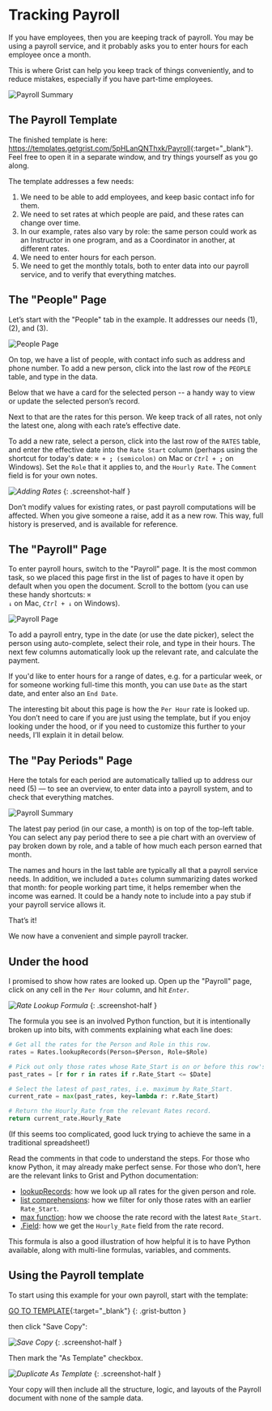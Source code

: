 # Tracking Payroll

If you have employees, then you are keeping track of payroll. You may be using a payroll service,
and it probably asks you to enter hours for each employee once a month.

This is where Grist can help you keep track of things conveniently, and to reduce mistakes,
especially if you have part-time employees.

![Payroll Summary](/examplimages/2020-09-payroll/pay-periods.png)

## The Payroll Template

The finished template is here: <https://templates.getgrist.com/5pHLanQNThxk/Payroll>{:target="\_blank"}.
Feel free to open it in a separate window, and try things yourself as you go along.

The template addresses a few needs:

1. We need to be able to add employees, and keep basic contact info for them.
2. We need to set rates at which people are paid, and these rates can change over time.
3. In our example, rates also vary by role: the same person could work as an Instructor in one
   program, and as a Coordinator in another, at different rates.
4. We need to enter hours for each person.
5. We need to get the monthly totals, both to enter data into our payroll service, and to verify
   that everything matches.

## The "People" Page

Let’s start with the "People" tab in the example. It addresses our needs (1), (2), and (3).

![People Page](/examplimages/2020-09-payroll/people-page.png)

On top, we have a list of people, with contact info such as address and phone number. To add a new
person, click into the last row of the `PEOPLE` table, and type in the data.

Below that we have a card for the selected person -- a handy way to view or update the selected
person’s record.

Next to that are the rates for this person. We keep track of all rates, not only the latest one,
along with each rate’s effective date.

To add a new rate, select a person, click into the last row of the `RATES` table, and enter the
effective date into the `Rate Start` column (perhaps using the shortcut for today's date: <code
class="keys">*⌘* + **;** (semicolon)</code> on Mac or <code class="keys">*Ctrl* + **;**</code> on
Windows). Set the `Role` that it applies to, and the `Hourly Rate`. The `Comment` field is for
your own notes.

<span class="screenshot-large">*![Adding Rates](/examplimages/2020-09-payroll/add-rate.png)*</span>
{: .screenshot-half }

Don’t modify values for existing rates, or past payroll computations will be affected. When you
give someone a raise, add it as a new row. This way, full history is preserved, and is available
for reference.

## The "Payroll" Page

To enter payroll hours, switch to the "Payroll" page. It is the most common task, so we placed this
page first in the list of pages to have it open by default when you open the document. Scroll to the
bottom (you can use these handy shortcuts: <code class="keys">*⌘* *↓*</code> on Mac, <code
class="keys">*Ctrl* + *↓*</code> on Windows).

![Payroll Page](/examplimages/2020-09-payroll/payroll-page.png)

To add a payroll entry, type in the date (or use the date picker), select the person using
auto-complete, select their role, and type in their hours. The next few columns automatically look
up the relevant rate, and calculate the payment.

If you'd like to enter hours for a range of dates, e.g. for a particular week, or for someone
working full-time this month, you can use `Date` as the start date, and enter also an `End Date`.

The interesting bit about this page is how the `Per Hour` rate is looked up. You don’t need to
care if you are just using the template, but if you enjoy looking under the hood, or if you need
to customize this further to your needs, I’ll explain it in detail below.

## The "Pay Periods" Page

Here the totals for each period are automatically tallied up to address our need (5) — to see an
overview, to enter data into a payroll system, and to check that everything matches.

![Payroll Summary](/examplimages/2020-09-payroll/pay-periods.png)

The latest pay period (in our case, a month) is on top of the top-left table. You can select any
pay period there to see a pie chart with an overview of pay broken down by role, and a table of
how much each person earned that month.

The names and hours in the last table are typically all that a payroll service needs. In addition,
we included a `Dates` column summarizing dates worked that month: for people working part time, it
helps remember when the income was earned. It could be a handy note to include into a pay stub if
your payroll service allows it.

That’s it!

We now have a convenient and simple payroll tracker.

## Under the hood

I promised to show how rates are looked up. Open up the "Payroll" page, click on
any cell in the `Per Hour` column, and hit <code class="keys">*Enter*</code>.

<span class="screenshot-large">*![Rate Lookup Formula](/examplimages/2020-09-payroll/rate-lookup-formula.png)*</span>
{: .screenshot-half }

The formula you see is an involved Python function, but it is intentionally broken up into bits,
with comments explaining what each line does:

```python
# Get all the rates for the Person and Role in this row.
rates = Rates.lookupRecords(Person=$Person, Role=$Role)

# Pick out only those rates whose Rate_Start is on or before this row's Date.
past_rates = [r for r in rates if r.Rate_Start <= $Date]

# Select the latest of past_rates, i.e. maximum by Rate_Start.
current_rate = max(past_rates, key=lambda r: r.Rate_Start)

# Return the Hourly_Rate from the relevant Rates record.
return current_rate.Hourly_Rate
```

(If this seems too complicated, good luck trying to achieve the same in a traditional
spreadsheet!)

Read the comments in that code to understand the steps. For those who know Python, it may already
make perfect sense. For those who don’t, here are the relevant links to Grist and Python
documentation:

- [lookupRecords](https://support.getgrist.com/functions/#lookuprecords):
  how we look up all rates for the given person and role.
- [list comprehensions](https://docs.python.org/3/tutorial/datastructures.html#list-comprehensions):
  how we filter for only those rates with an earlier `Rate_Start`.
- [max function](https://docs.python.org/3/library/functions.html#max):
  how we choose the rate record with the latest `Rate_Start`.
- [.Field](https://support.getgrist.com/functions/#_field): how we get the `Hourly_Rate` field
  from the rate record.

This formula is also a good illustration of how helpful it is to have Python available, along with
multi-line formulas, variables, and comments.

## Using the Payroll template

To start using this example for your own payroll, start with the template:

[GO TO TEMPLATE](https://templates.getgrist.com/5pHLanQNThxk/Payroll){:target="\_blank"}
{: .grist-button }

then click "Save Copy":

<span class="screenshot-large">*![Save Copy](/examplimages/2020-09-payroll/save-copy.png)*</span>
{: .screenshot-half }

Then mark the "As Template" checkbox.

<span class="screenshot-large">*![Duplicate As Template](/examplimages/2020-09-payroll/duplicate-as-template.png)*</span>
{: .screenshot-half }

Your copy will then include all the structure, logic, and layouts of the Payroll document with
none of the sample data.
